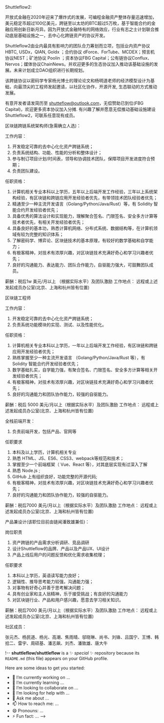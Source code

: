 
Shuttleflow2:

开放式金融在2020年迎来了爆炸式的发展，可编程金融资产整体存量迅速增加，美元稳定币超过100亿美元，跨链至以太坊的BTC超过5万枚，基于智能合约的金融应用创新日新月异。因为开放式金融特有的网络效应，行业有志之士计划联合推动底层基础设施之一，去中心化跨链资产的协议开发。

Shuttleflow2由业内最具有影响力的团队合力筹划而立项，包括业内资产协议HBTC, USDx，QIAN, Goldx ；合约协议 dForce、ForTube、MCDEX；预言机协议NEST；矿池协议 Poolin ；资本协议FBG Capital；公有链协议Conflux、Nervos；媒体协议ChainNews。并欢迎更多的生态协议加入推动该基础设施的发展。未来计划成立DAO组织进行长期规划。

该跨链协议以密码学专家杨光博士的理论论文和杨明道老师的经济模型设计为基础，向最顶尖的工程师发起邀请，以社区化协作，开源开发, 生态联动的方式推动发展。

有意开发者请发简历至 shutteflow@outlook.com，无偿赞助已到位(FBG Capital)，欢迎更多资本协议加入分摊. 有兴趣了解并愿意无偿推动基础设施建设Shuttleflow2，可联系任意现有成员。 


区块链跨链系统架构师(急需确立人选)：

工作内容：
1. 开发稳定可靠的去中心化化资产跨链系统；
2. 负责系统结构、功能、性能的分析和整体设计；
3. 参与制订项目计划/时间表，领导和协调技术团队，保障项目开发进度符合预期；
4. 负责团队建设。

任职资格：

1. 计算机相关专业本科以上学历，五年以上后端开发工作经验，三年以上系统架构经验，有区块链和跨链应用开发经验者优先，有带领技术团队经验者优先；
2. 精通至少一种主流开发语言（Golang/Python/Java/Rust）等，有 Solidity 智能合约开发经验者优先；
3. 具备优秀的算法设计和实现能力，理解聚合签名、门限签名、安全多方计算等技术者优先，有相关开发经验者优先；
4. 具备良好的基本功，熟悉计算机网络、分布式系统、数据结构等，在计算机领域有较为完整的知识体系；
5. 了解密码学、博弈论、区块链技术的基本原理，有较好的数学基础和自学能力；
6. 有极客精神，对技术有浓厚兴趣，对区块链技术充满好奇心和学习兴趣者优先；
7. 良好的沟通能力、表达能力、团队合作能力，自驱能力强大，可鼓舞团队成员。

薪酬：税后1w 美元/月以上 （根据实际水平）及团队激励
工作地点： 远程或上述发起成员办公室(北京、上海和杭州皆有位置)


区块链工程师

工作内容：

1. 开发稳定可靠的去中心化化资产跨链系统；
2. 负责系统功能模块的实现、测试、以及性能优化。

任职资格：
1. 计算机相关专业本科以上学历，一年以上后端开发工作经验，有区块链和跨链应用开发经验者优先；
2. 熟练掌握至少一种主流开发语言 （Golang/Python/Java/Rust 等），有 Solidity 智能合约开发经验者优先；
3. 数学基础扎实，自学能力强，有聚合签名、门限签名、安全多方计算等相关开发经验者优先；
4. 有极客精神，对技术有浓厚兴趣，对区块链技术充满好奇心和学习兴趣者优先；
5. 良好的沟通能力和团队协作能力，较强的自驱能力。

薪酬：税后 5000 美元/月以上（根据实际水平）及团队激励
工作地点： 远程或上述发起成员办公室(北京、上海和杭州皆有位置)



全栈前端开发：

1. 负责前端开发，包括产品、官网等

任职要求
1. 本科及以上学历，计算机相关专业
2. 熟悉 HTML、JS、ES6、CSS3、webpack等规范和技术；
3. 掌握至少一个前端框架（ Vue、React 等），对其底层实现有过深入了解
4. 熟悉 Node.js ;
5. GitHub 上有组织良好，功能完整的开源代码;
6. 有极客精神，对技术有浓厚兴趣，对区块链技术充满好奇心和学习兴趣者优先；
7. 良好的沟通能力和团队协作能力，较强的自驱能力。


薪酬：税后7000 美元/月以上（根据实际水平）及团队激励
工作地点： 远程或上述发起成员办公室(北京、上海和杭州皆有位置)


产品兼设计(该职位目前由链闻潘致雄兼任)：

岗位职责

1. 资产跨链的产品需求分析调研、竞品调研
2. 设计Shuttleflow的品牌、产品以及产品UX、UI设计
3. 产品上线后用户的问题反馈和优化需求收集梳理；

任职要求
1. 本科以上学历，英语读写能力良好；
2. 逻辑性、推导思考能力较强，沟通能力强；
3. 对事物有好奇心并善于思考解决问题；
4. 具有创业家和主人翁精神，乐于接受挑战；有良好的沟通能力
5. 对区块链行业、产品和用户感兴趣，愿意去学习相关知识。

薪酬：税后7000 美元/月以上（根据实际水平）及团队激励
工作地点： 远程或上述发起成员办公室(北京、上海和杭州皆有位置)


社区成员：

张元杰、杨民道、杨光、高潮、焦雨晴、邬晓琳、尚书、刘锋、吕国宁、王博、韩拾二、雷宇、周硕基、潘志飙、刘杰、潘致雄、唐大牛


!--
**shuttleflow/shuttleflow** is a ✨ _special_ ✨ repository because its `README.md` (this file) appears on your GitHub profile.

Here are some ideas to get you started:

- 🔭 I’m currently working on ...
- 🌱 I’m currently learning ...
- 👯 I’m looking to collaborate on ...
- 🤔 I’m looking for help with ...
- 💬 Ask me about ...
- 📫 How to reach me: ...
- 😄 Pronouns: ...
- ⚡ Fun fact: ...
-->
  
